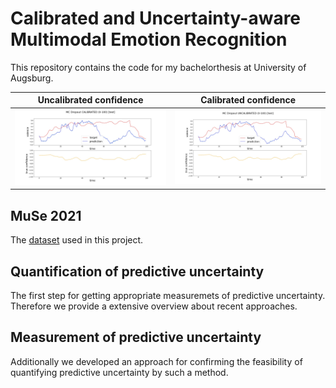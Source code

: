 # Calibrated and Uncertainty-aware Multimodal Emotion Recognition

This repository contains the code for my bachelorthesis at University of Augsburg.

Uncalibrated confidence | Calibrated confidence
--- | ---
![uncalibrated](images/MC_Dropout_CALIBRATED_(0-100).jpg) | ![calibrated](images/MC_Dropout_UNCALIBRATED_(0-100).jpg)

## MuSe 2021

The [dataset](https://www.muse-challenge.org/) used in this project.

## Quantification of predictive uncertainty

The first step for getting appropriate measuremets of predictive uncertainty. Therefore we provide a extensive overview about recent approaches.

## Measurement of predictive uncertainty

Additionally we developed an approach for confirming the feasibility of quantifying predictive uncertainty by such a method.
